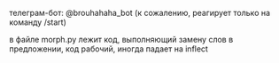 телеграм-бот: @brouhahaha_bot (к сожалению, реагирует только на команду /start)

в файле morph.py лежит код, выполняющий замену слов в предложении, код рабочий, иногда падает на inflect
